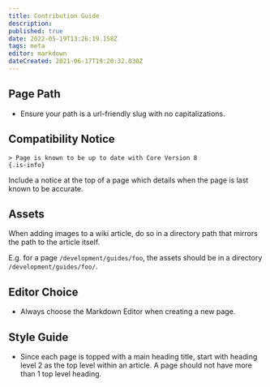 ```yaml
---
title: Contribution Guide
description: 
published: true
date: 2022-05-19T13:26:19.158Z
tags: meta
editor: markdown
dateCreated: 2021-06-17T19:20:32.030Z
---
```


## Page Path

- Ensure your path is a url-friendly slug with no capitalizations.

## Compatibility Notice
```
> Page is known to be up to date with Core Version 8
{.is-info}
```
Include a notice at the top of a page which details when the page is last known to be accurate.

## Assets

When adding images to a wiki article, do so in a directory path that mirrors the path to the article itself.

E.g. for a page `/development/guides/foo`, the assets should be in a directory `/development/guides/foo/`.


## Editor Choice

- Always choose the Markdown Editor when creating a new page.


## Style Guide

- Since each page is topped with a main heading title, start with heading level 2 as the top level within an article. A page should not have more than 1 top level heading.


